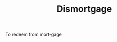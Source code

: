 ---
title: Dismortgage
letter: D
permalink: "/definitions/bld-dismortgage.html"
body: To redeem from mort-gage
published_at: '2018-07-07'
source: Black's Law Dictionary 2nd Ed (1910)
layout: post
---